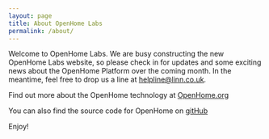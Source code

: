 ```yaml
---
layout: page
title: About OpenHome Labs
permalink: /about/
---
```


Welcome to OpenHome Labs.
We are busy constructing the new OpenHome Labs website, so please check in for updates and some exciting news about the OpenHome Platform over the coming month.
In the meantime, feel free to drop us a line at [helpline@linn.co.uk](mailto:helpline@linn.co.uk).

Find out more about the OpenHome technology at [OpenHome.org](http://www.openhome.org/)

You can also find the source code for OpenHome on [gitHub](https://github.com/openhome)

Enjoy!
